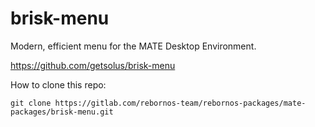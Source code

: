 # brisk-menu

Modern, efficient menu for the MATE Desktop Environment.

https://github.com/getsolus/brisk-menu

How to clone this repo:

```
git clone https://gitlab.com/rebornos-team/rebornos-packages/mate-packages/brisk-menu.git
```

